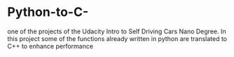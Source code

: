 # Python-to-C-
one of the projects of the Udacity Intro to Self Driving Cars Nano Degree. In this project some of the functions already written in python are translated to C++ to enhance performance
